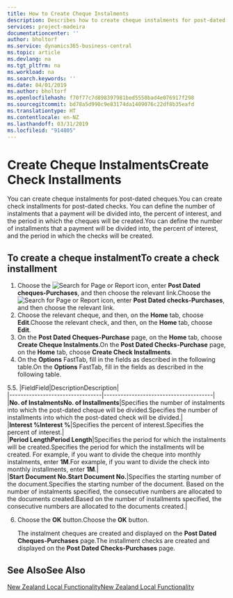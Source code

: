 ```yaml
---
title: How to Create Cheque Instalments
description: Describes how to create cheque instalments for post-dated cheques.
services: project-madeira
documentationcenter: ''
author: bholtorf
ms.service: dynamics365-business-central
ms.topic: article
ms.devlang: na
ms.tgt_pltfrm: na
ms.workload: na
ms.search.keywords: ''
ms.date: 04/01/2019
ms.author: bholtorf
ms.openlocfilehash: f70f77c7d898397981bed5550bad4e076917f298
ms.sourcegitcommit: bd78a5d990c9e83174da1409076c22df8b35eafd
ms.translationtype: HT
ms.contentlocale: en-NZ
ms.lasthandoff: 03/31/2019
ms.locfileid: "914805"
---
```

# <a name="create-check-installments"></a><span data-ttu-id="d0ab9-103">Create Cheque Instalments</span><span class="sxs-lookup"><span data-stu-id="d0ab9-103">Create Check Installments</span></span>
<span data-ttu-id="d0ab9-104">You can create cheque instalments for post-dated cheques.</span><span class="sxs-lookup"><span data-stu-id="d0ab9-104">You can create check installments for post-dated checks.</span></span> <span data-ttu-id="d0ab9-105">You can define the number of instalments that a payment will be divided into, the percent of interest, and the period in which the cheques will be created.</span><span class="sxs-lookup"><span data-stu-id="d0ab9-105">You can define the number of installments that a payment will be divided into, the percent of interest, and the period in which the checks will be created.</span></span>  

## <a name="to-create-a-check-installment"></a><span data-ttu-id="d0ab9-106">To create a cheque instalment</span><span class="sxs-lookup"><span data-stu-id="d0ab9-106">To create a check installment</span></span>  
1.  <span data-ttu-id="d0ab9-107">Choose the ![Search for Page or Report](../../media/ui-search/search_small.png "Search for Page or Report icon") icon, enter **Post Dated cheques-Purchases**, and then choose the relevant link.</span><span class="sxs-lookup"><span data-stu-id="d0ab9-107">Choose the ![Search for Page or Report](../../media/ui-search/search_small.png "Search for Page or Report icon") icon, enter **Post Dated checks-Purchases**, and then choose the relevant link.</span></span>  
2.  <span data-ttu-id="d0ab9-108">Choose the relevant cheque, and then, on the **Home** tab, choose **Edit**.</span><span class="sxs-lookup"><span data-stu-id="d0ab9-108">Choose the relevant check, and then, on the **Home** tab, choose **Edit**.</span></span>  
3.  <span data-ttu-id="d0ab9-109">On the **Post Dated Cheques-Purchase** page, on the **Home** tab, choose **Create Cheque Instalments**.</span><span class="sxs-lookup"><span data-stu-id="d0ab9-109">On the **Post Dated Checks-Purchase** page, on the **Home** tab, choose **Create Check Installments**.</span></span>  
4.  <span data-ttu-id="d0ab9-110">On the **Options** FastTab, fill in the fields as described in the following table.</span><span class="sxs-lookup"><span data-stu-id="d0ab9-110">On the **Options** FastTab, fill in the fields as described in the following table.</span></span>  

<span data-ttu-id="d0ab9-111">5.</span><span class="sxs-lookup"><span data-stu-id="d0ab9-111">5.</span></span>  |<span data-ttu-id="d0ab9-112">Field</span><span class="sxs-lookup"><span data-stu-id="d0ab9-112">Field</span></span>|<span data-ttu-id="d0ab9-113">Description</span><span class="sxs-lookup"><span data-stu-id="d0ab9-113">Description</span></span>|  
    |---------------------------------|---------------------------------------|  
    |<span data-ttu-id="d0ab9-114">**No. of Instalments**</span><span class="sxs-lookup"><span data-stu-id="d0ab9-114">**No. of Installments**</span></span>|<span data-ttu-id="d0ab9-115">Specifies the number of instalments into which the post-dated cheque will be divided.</span><span class="sxs-lookup"><span data-stu-id="d0ab9-115">Specifies the number of installments into which the post-dated check will be divided.</span></span>|  
    |<span data-ttu-id="d0ab9-116">**Interest %**</span><span class="sxs-lookup"><span data-stu-id="d0ab9-116">**Interest %**</span></span>|<span data-ttu-id="d0ab9-117">Specifies the percent of interest.</span><span class="sxs-lookup"><span data-stu-id="d0ab9-117">Specifies the percent of interest.</span></span>|  
    |<span data-ttu-id="d0ab9-118">**Period Length**</span><span class="sxs-lookup"><span data-stu-id="d0ab9-118">**Period Length**</span></span>|<span data-ttu-id="d0ab9-119">Specifies the period for which the instalments will be created.</span><span class="sxs-lookup"><span data-stu-id="d0ab9-119">Specifies the period for which the installments will be created.</span></span> <span data-ttu-id="d0ab9-120">For example, if you want to divide the cheque into monthly instalments, enter **1M**.</span><span class="sxs-lookup"><span data-stu-id="d0ab9-120">For example, if you want to divide the check into monthly installments, enter **1M**.</span></span>|  
    |<span data-ttu-id="d0ab9-121">**Start Document No.**</span><span class="sxs-lookup"><span data-stu-id="d0ab9-121">**Start Document No.**</span></span>|<span data-ttu-id="d0ab9-122">Specifies the starting number of the document.</span><span class="sxs-lookup"><span data-stu-id="d0ab9-122">Specifies the starting number of the document.</span></span> <span data-ttu-id="d0ab9-123">Based on the number of instalments specified, the consecutive numbers are allocated to the documents created.</span><span class="sxs-lookup"><span data-stu-id="d0ab9-123">Based on the number of installments specified, the consecutive numbers are allocated to the documents created.</span></span>|  

6.  <span data-ttu-id="d0ab9-124">Choose the **OK** button.</span><span class="sxs-lookup"><span data-stu-id="d0ab9-124">Choose the **OK** button.</span></span>  

     <span data-ttu-id="d0ab9-125">The instalment cheques are created and displayed on the **Post Dated Cheques-Purchases** page.</span><span class="sxs-lookup"><span data-stu-id="d0ab9-125">The installment checks are created and displayed on the **Post Dated Checks-Purchases** page.</span></span>

## <a name="see-also"></a><span data-ttu-id="d0ab9-126">See Also</span><span class="sxs-lookup"><span data-stu-id="d0ab9-126">See Also</span></span>
[<span data-ttu-id="d0ab9-127">New Zealand Local Functionality</span><span class="sxs-lookup"><span data-stu-id="d0ab9-127">New Zealand Local Functionality</span></span>](new-zealand-local-functionality.md)